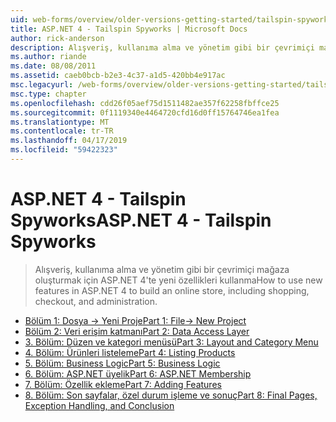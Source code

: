 ```yaml
---
uid: web-forms/overview/older-versions-getting-started/tailspin-spyworks/index
title: ASP.NET 4 - Tailspin Spyworks | Microsoft Docs
author: rick-anderson
description: Alışveriş, kullanıma alma ve yönetim gibi bir çevrimiçi mağaza oluşturmak için ASP.NET 4'te yeni özellikleri kullanma
ms.author: riande
ms.date: 08/08/2011
ms.assetid: caeb0bcb-b2e3-4c37-a1d5-420bb4e917ac
msc.legacyurl: /web-forms/overview/older-versions-getting-started/tailspin-spyworks
msc.type: chapter
ms.openlocfilehash: cdd26f05aef75d1511482ae357f62258fbffce25
ms.sourcegitcommit: 0f1119340e4464720cfd16d0ff15764746ea1fea
ms.translationtype: MT
ms.contentlocale: tr-TR
ms.lasthandoff: 04/17/2019
ms.locfileid: "59422323"
---
```

# <a name="aspnet-4---tailspin-spyworks"></a><span data-ttu-id="1624d-103">ASP.NET 4 - Tailspin Spyworks</span><span class="sxs-lookup"><span data-stu-id="1624d-103">ASP.NET 4 - Tailspin Spyworks</span></span>

> <span data-ttu-id="1624d-104">Alışveriş, kullanıma alma ve yönetim gibi bir çevrimiçi mağaza oluşturmak için ASP.NET 4'te yeni özellikleri kullanma</span><span class="sxs-lookup"><span data-stu-id="1624d-104">How to use new features in ASP.NET 4 to build an online store, including shopping, checkout, and administration.</span></span>


- [<span data-ttu-id="1624d-105">Bölüm 1: Dosya -> Yeni Proje</span><span class="sxs-lookup"><span data-stu-id="1624d-105">Part 1: File-> New Project</span></span>](tailspin-spyworks-part-1.md)
- [<span data-ttu-id="1624d-106">Bölüm 2: Veri erişim katmanı</span><span class="sxs-lookup"><span data-stu-id="1624d-106">Part 2: Data Access Layer</span></span>](tailspin-spyworks-part-2.md)
- [<span data-ttu-id="1624d-107">3. Bölüm: Düzen ve kategori menüsü</span><span class="sxs-lookup"><span data-stu-id="1624d-107">Part 3: Layout and Category Menu</span></span>](tailspin-spyworks-part-3.md)
- [<span data-ttu-id="1624d-108">4. Bölüm: Ürünleri listeleme</span><span class="sxs-lookup"><span data-stu-id="1624d-108">Part 4: Listing Products</span></span>](tailspin-spyworks-part-4.md)
- [<span data-ttu-id="1624d-109">5. Bölüm: Business Logic</span><span class="sxs-lookup"><span data-stu-id="1624d-109">Part 5: Business Logic</span></span>](tailspin-spyworks-part-5.md)
- [<span data-ttu-id="1624d-110">6. Bölüm: ASP.NET üyelik</span><span class="sxs-lookup"><span data-stu-id="1624d-110">Part 6: ASP.NET Membership</span></span>](tailspin-spyworks-part-6.md)
- [<span data-ttu-id="1624d-111">7. Bölüm: Özellik ekleme</span><span class="sxs-lookup"><span data-stu-id="1624d-111">Part 7: Adding Features</span></span>](tailspin-spyworks-part-7.md)
- [<span data-ttu-id="1624d-112">8. Bölüm: Son sayfalar, özel durum işleme ve sonuç</span><span class="sxs-lookup"><span data-stu-id="1624d-112">Part 8: Final Pages, Exception Handling, and Conclusion</span></span>](tailspin-spyworks-part-8.md)
